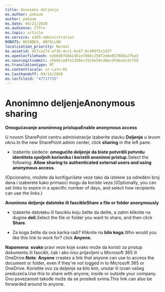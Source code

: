```yaml
---
title: Anonimno deljenje
ms.author: pebaum
author: pebaum
ms.date: 04/21/2020
ms.audience: ITPro
ms.topic: article
ms.service: o365-administration
ROBOTS: NOINDEX, NOFOLLOW
localization_priority: Normal
ms.assetid: d57ca274-af16-4cc1-8c67-8c499f5c1d37
ms.openlocfilehash: e2b0d6f6841481e7864c25872e6e8570b8a2fba3
ms.sourcegitcommit: c6692ce0fa1358ec3529e59ca0ecdfdea4cdc759
ms.translationtype: MT
ms.contentlocale: sr-Latn-RS
ms.lasthandoff: 09/14/2020
ms.locfileid: "47717735"
---
```

# <a name="anonymous-sharing"></a><span data-ttu-id="83117-102">Anonimno deljenje</span><span class="sxs-lookup"><span data-stu-id="83117-102">Anonymous sharing</span></span>

 <span data-ttu-id="83117-103">**Omogućavanje anonimnog pristupa**</span><span class="sxs-lookup"><span data-stu-id="83117-103">**Enable anonymous access**</span></span>
  
<span data-ttu-id="83117-104">U novom SharePoint centru administracije izaberite stavku **Deljenje** u levom oknu.</span><span class="sxs-lookup"><span data-stu-id="83117-104">In the new SharePoint admin center, click **sharing** in the left pane.</span></span> 
  
- <span data-ttu-id="83117-105">Izaberite sledeće: **omogućite deljenje da biste potvrdili potvrdu identiteta spoljnih korisnika i koristili anonimni pristup.**</span><span class="sxs-lookup"><span data-stu-id="83117-105">Select the following: **Allow sharing to authenticated external users and using anonymous access.**</span></span>
  
<span data-ttu-id="83117-106">(Opcionalno, možete da konfigurišete veze tako da istekne za određeni broj dana i izaberete kako primaoci mogu da koriste veze.)</span><span class="sxs-lookup"><span data-stu-id="83117-106">(Optionally, you can set links to expire in a specific number of days, and select how recipients can use the links.)</span></span>
    
 <span data-ttu-id="83117-107">**Anonimno deljenje datoteke ili fascikle**</span><span class="sxs-lookup"><span data-stu-id="83117-107">**Share a file or folder anonymously**</span></span>
  
- <span data-ttu-id="83117-108">Izaberite datoteku ili fasciklu koju želite da delite, a zatim kliknite na dugme **deli**.</span><span class="sxs-lookup"><span data-stu-id="83117-108">Select the file or folder you want to share, and then click **Share**.</span></span> 
    
- <span data-ttu-id="83117-109">Za koga želite da ova karika radi? Kliknite na **bilo koga.**</span><span class="sxs-lookup"><span data-stu-id="83117-109">Who would you like this link to work for? click **Anyone.**</span></span>
  
 <span data-ttu-id="83117-110">**Napomena**: **svako** pravi veze koje svako može da koristi za pristup dokumentu ili fascikli, čak i ako nisu prijavljeni u Microsoft 365 ili OneDrive.</span><span class="sxs-lookup"><span data-stu-id="83117-110">**Note**: **Anyone** creates a link that anyone can use to access the document or folder, even if they're not logged in to Microsoft 365 or OneDrive.</span></span> <span data-ttu-id="83117-111">Koristite ovo za deljenje sa bilo kim, unutar ili izvan vašeg preduzeća.</span><span class="sxs-lookup"><span data-stu-id="83117-111">Use this to share with anyone, inside or outside your company.</span></span> <span data-ttu-id="83117-112">Ovu povezanost takođe može da se prosledi svima.</span><span class="sxs-lookup"><span data-stu-id="83117-112">This link can also be forwarded around to anyone.</span></span> 
    

